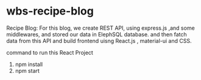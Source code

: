 # wbs-recipe-blog

Recipe Blog: For this blog, we create REST API, using express.js ,and some middlewares, and stored our data in ElephSQL database. and then fatch data from this API and build frontend uisng React.js , material-ui and CSS.

command to run this React Project
1) npm install
2) npm start
